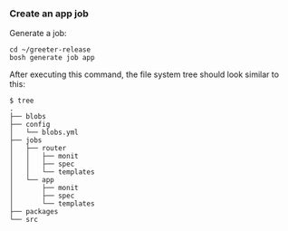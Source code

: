 ### Create an app job

Generate a job:

```exec
cd ~/greeter-release
bosh generate job app
```

After executing this command, the file system tree should look similar to this:

```
$ tree
.
├── blobs
├── config
│   └── blobs.yml
├── jobs
│   ├── router
│   │   ├── monit
│   │   ├── spec
│   │   └── templates
│   └── app
│       ├── monit
│       ├── spec
│       └── templates
├── packages
└── src
```
